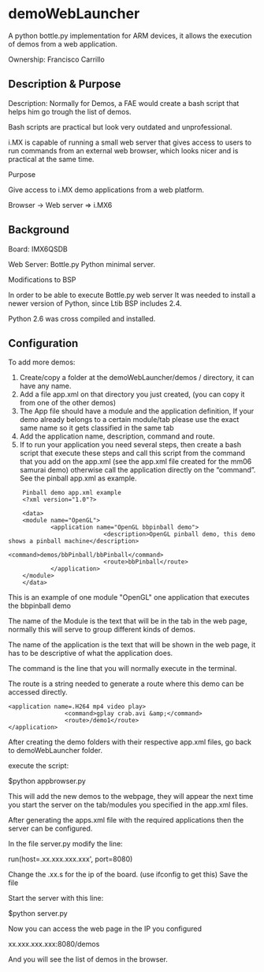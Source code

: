 demoWebLauncher
===============

A python bottle.py implementation for ARM devices, it allows the execution of demos from a web application.


Ownership: 
Francisco Carrillo

Description & Purpose
---------------------

Description:
Normally for Demos, a FAE would create a bash script that helps him go trough the list of demos.

Bash scripts are practical but look very outdated  and unprofessional.

i.MX is capable of running a small web server that gives access to users to run commands from an external 
web browser, which looks nicer and is practical at the same time.


Purpose

Give access to i.MX demo applications from a web platform.


Browser -> Web server => i.MX6 

Background
----------

Board: IMX6QSDB

Web Server: Bottle.py Python minimal server.

Modifications to BSP

In order to be able to execute Bottle.py web server It was needed to install a newer version of Python, 
since Ltib BSP includes 2.4.

Python 2.6 was cross compiled and installed.



Configuration
-------------


To add more demos:

1.	Create/copy  a folder at the demoWebLauncher/demos /  directory,  it can have any name.
2.	Add a file app.xml on that directory you just created, (you can copy it from one of the other demos)
3.	The App file should have a module and the application definition,    If your demo already belongs to a certain module/tab please use the exact same name so it gets classified in the same tab
4.	Add the application name, description, command and route.
5.	If to run your application you need several steps, then create a bash script that execute these steps and call this script from the command that you add on the app.xml   (see the app.xml file created for the mm06 samurai demo)  otherwise call the application directly on the “command”.  See the pinball app.xml as example.


``` 
	Pinball demo app.xml example
	<?xml version="1.0"?>

	<data>
	<module name="OpenGL">
         	<application name="OpenGL bbpinball demo">
         	               <description>OpenGL pinball demo, this demo shows a pinball machine</description>
         	               <command>demos/bbPinball/bbPinball</command>
         	               <route>bbPinball</route>
         	</application>
	</module>
	</data>
``` 

This is an example of one module "OpenGL"  one application that executes the bbpinball demo

The name of the Module is the text that will be in the tab in the web page, normally this will serve to group
different kinds of demos.

The name of the application is the text that will be shown in the web page, it has to be descriptive of what 
the application does.

The command is the line that you will normally execute in the terminal.

The route is a string needed to generate a route where this demo can be accessed directly.

``` 
<application name=.H264 mp4 video play>
                <command>gplay crab.avi &amp;</command>
                <route>/demo1</route>
</application>
``` 



After creating the demo folders with their respective app.xml files, go back to demoWebLauncher folder.

execute the script:

$python appbrowser.py

This will add the new demos to the webpage,  they will appear the next time you start the server on the tab/modules you specified in the app.xml files.






After generating the apps.xml file with the required applications then the server can be configured.

In the file server.py modify the line:

run(host=.xx.xxx.xxx.xxx', port=8080)

Change the .xx.s  for the ip of the board. (use ifconfig to get this)
Save the file

Start the server with this line:


$python server.py


Now you can access the web page in the IP you configured

xx.xxx.xxx.xxx:8080/demos


And you will see the list of demos in the browser.














